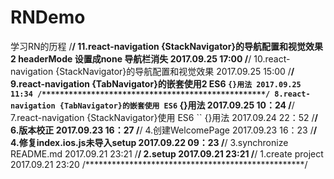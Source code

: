 # RNDemo
学习RN的历程
/**************************************************/
11.react-navigation {StackNavigator}的导航配置和视觉效果2
headerMode 设置成none 导航栏消失
  2017.09.25 17:00
/**************************************************/
10.react-navigation {StackNavigator}的导航配置和视觉效果
  2017.09.25 15:00
/**************************************************/
9.react-navigation {TabNavigator}的嵌套使用2
  ES6 `` {}用法
  2017.09.25 11:34
/**************************************************/
8.react-navigation {TabNavigator}的嵌套使用
  ES6 `` {}用法
  2017.09.25 10：24
/**************************************************/
7.react-navigation {StackNavigator}使用
  ES6 `` {}用法
  2017.09.24 22：52
/**************************************************/
6.版本校正
2017.09.23 16：27
/**************************************************/
4.创建WelcomePage
2017.09.23 16：23
/**************************************************/
4.修复index.ios.js未导入setup
2017.09.22 09：23
/**************************************************/
3.synchronize README.md
2017.09.21 23:21
/**************************************************/
2.setup
2017.09.21 23:21
/**************************************************/
1.create project
2017.09.21 23:20
/**************************************************/